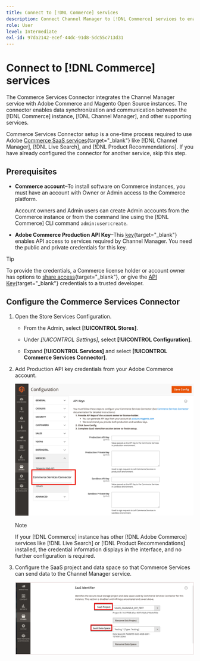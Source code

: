 ```yaml
---
title: Connect to [!DNL Commerce] services
description: Connect Channel Manager to [!DNL Commerce] services to enable data synchronization and communication between the [!DNL Commerce] instance, Channel Manager, and other supporting services.
role: User
level: Intermediate
exl-id: 97da2142-ecef-44dc-91d8-5dc55c713d31
---
```


# Connect to [!DNL Commerce] services

The Commerce Services Connector integrates the Channel Manager service with Adobe Commerce and Magento Open Source instances. The connector enables data synchronization and communication between the [!DNL Commerce] instance, [!DNL Channel Manager], and other supporting services.

 Commerce Services Connector setup is a one-time process required to use Adobe [Commerce SaaS services](https://experienceleague.adobe.com/docs/commerce-merchant-services/user-guides/home.html){target="_blank"} like [!DNL Channel Manager], [!DNL Live Search], and [!DNL Product Recommendations]. If you have already configured the connector for another service, skip this step.

## Prerequisites

- **Commerce account**–To install software on Commerce instances, you must have an account with Owner or Admin access to the Commerce platform.

  Account owners and Admin users can create Admin accounts from the Commerce instance or from the command line using the [!DNL Commerce] CLI command `admin:user:create`.

- **Adobe Commerce Production API Key**–This [key](https://docs.magento.com/user-guide/system/saas.html#apikey){target="_blank"} enables API access to services required by Channel Manager. You need the public and private credentials for this key.
    
>[!TIP]
>
>To provide the credentials, a Commerce license holder or account owner has options to [share access](https://docs.magento.com/user-guide/magento/magento-account-share.html){target="_blank"}, or give the [API Key](https://docs.magento.com/user-guide/system/saas.html#apikey){target="_blank"} credentials to a trusted developer.

## Configure the Commerce Services Connector

1. Open the Store Services Configuration.

   - From the Admin, select **[!UICONTROL Stores]**.

   - Under *[!UICONTROL Settings]*, select **[!UICONTROL Configuration]**.

   - Expand **[!UICONTROL Services]** and select **[!UICONTROL Commerce Services Connector]**.

1. Add Production API key credentials from your Adobe Commerce account.

   ![[!DNL Commerce Service Connector] service in the [!DNL Admin] view](assets/commerce-services-connector-admin-service-view.png)
     
  
   >[!NOTE]
   >
   > If your [!DNL Commerce] instance has other [!DNL Adobe Commerce] services like [!DNL Live Search] or [!DNL Product Recommendations] installed, the credential information displays in the interface, and no further configuration is required.

1. Configure the SaaS project and data space so that Commerce Services can send data to the Channel Manager service.

   ![[!DNL Commerce Service Connector] SaaS Identifier configuration in the [!DNL Admin] view](assets/commerce-services-connector-saas-config.png)

